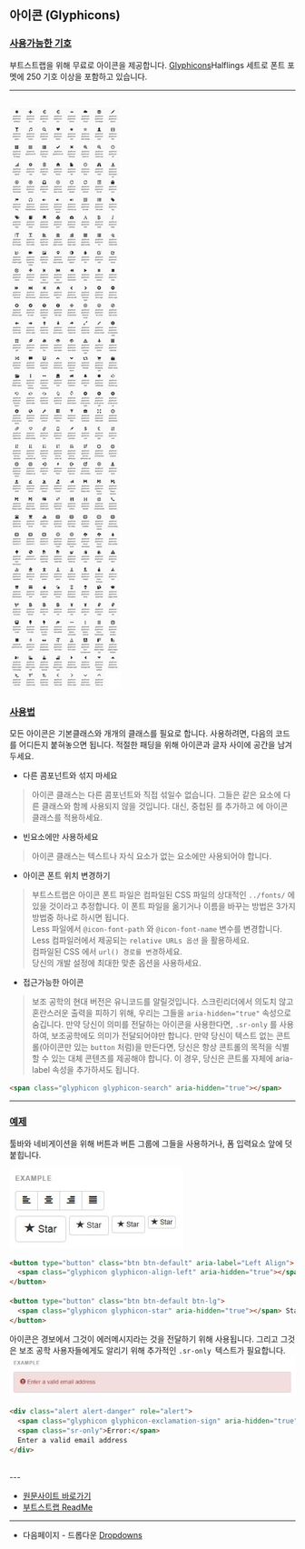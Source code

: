 ## 아이콘 (Glyphicons)

### [사용가능한 기호](http://getbootstrap.com/components/#glyphicons-glyphs)   
부트스트랩을 위해 무료로 아이콘을 제공합니다.
[Glyphicons](http://glyphicons.com/)Halflings 세트로 폰트 포멧에 250 기호 이상을 포함하고 있습니다. 

---
![component_glyphicons](../images/component_glyphicons_01.jpg)
---
### [사용법](http://getbootstrap.com/components/#glyphicons-how-to-use)    

모든 아이콘은 기본클래스와 개개의 클래스를 필요로 합니다. 사용하려면, 다음의 코드를 어디든지 붙혀놓으면 됩니다. 적절한 패딩을 위해 아이콘과 글자 사이에 공간을 남겨두세요.

* 다른 콤포넌트와 섞지 마세요
> 아이콘 클래스는 다른 콤포넌트와 직접 섞일수 없습니다. 그들은 같은 요소에 다른 클래스와 함께 사용되지 않을 것입니다. 대신, 중첩된 <span> 를 추가하고 <span> 에 아이콘 클래스를 적용하세요.

* 빈요소에만 사용하세요
> 아이콘 클래스는 텍스트나 자식 요소가 없는 요소에만 사용되어야 합니다.

* 아이콘 폰트 위치 변경하기
> 부트스트랩은 아이콘 폰트 파일은 컴파일된 CSS 파일의 상대적인 `../fonts/` 에 있을 것이라고 추정합니다. 이 폰트 파일을 옮기거나 이름을 바꾸는 방법은 3가지 방법중 하나로 하시면 됩니다.    
Less 파일에서 `@icon-font-path` 와 `@icon-font-name` 변수를 변경합니다.    
Less 컴파일러에서 제공되는 `relative URLs 옵션` 을 활용하세요.    
컴파일된 CSS 에서 `url() 경로를 변경`하세요.    
당신의 개발 설정에 최대한 맞춘 옵션을 사용하세요.

* 접근가능한 아이콘
> 보조 공학의 현대 버전은 유니코드를 알릴것입니다. 스크린리더에서 의도치 않고 혼란스러운 출력을 피하기 위해, 우리는 그들을 `aria-hidden="true"` 속성으로 숨깁니다.
만약 당신이 의미를 전달하는 아이콘을 사용한다면, `.sr-only` 를 사용하여, 보조공학에도 의미가 전달되어야만 합니다.
만약 당신이 텍스트 없는 콘트롤(아이콘만 있는 `button` 처럼)을 만든다면, 당신은 항상 콘트롤의 목적을 식별할 수 있는 대체 콘텐츠를 제공해야 합니다. 이 경우, 당신은 콘트롤 자체에 aria-label 속성을 추가하셔도 됩니다.

```html
<span class="glyphicon glyphicon-search" aria-hidden="true"></span>
```
---


### [예제](http://getbootstrap.com/components/#glyphicons-examples)
툴바와 네비게이션을 위해 버튼과 버튼 그룹에 그들을 사용하거나, 폼 입력요소 앞에 덧붙힙니다.

![component_glyphicons_ex](../images/component_glyphicons_02.jpg)

```html
<button type="button" class="btn btn-default" aria-label="Left Align">
  <span class="glyphicon glyphicon-align-left" aria-hidden="true"></span>
</button>

<button type="button" class="btn btn-default btn-lg">
  <span class="glyphicon glyphicon-star" aria-hidden="true"></span> Star
</button>
```
아이콘은 경보에서 그것이 에러메시지라는 것을 전달하기 위해 사용됩니다. 그리고 그것은 보조 공학 사용자들에게도 알리기 위해 추가적인 `.sr-only `텍스트가 필요합니다.
![component_glyphicons_ex](../images/component_glyphicons_03.jpg)

```html
<div class="alert alert-danger" role="alert">
  <span class="glyphicon glyphicon-exclamation-sign" aria-hidden="true"></span>
  <span class="sr-only">Error:</span>
  Enter a valid email address
</div>
```

<br />
---

* [원문사이트 바로가기](http://getbootstrap.com/components/#glyphicons)
* [부트스트랩 ReadMe](../README.md)

---
* 다음페이지 - 드롭다운 [Dropdowns](component_02_dropdowns.md)